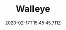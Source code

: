 ---
templateKey: blog-post
featuredpost: false
date: 2020-02-17T15:45:45.711Z
title: Walleye
description: A freshwater fish caught at night.
note: Winter requires Rain Totem.
sellPrice: 105
featuredimage: /img/Walleye.png
tags:
  - Town
  - Forest
  - Mountain
  - Secret Woods
  - 12pm – 2am
  - Fall
  - Winter
  - Rain
  - Night Fishing Bundle
---
